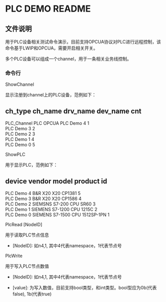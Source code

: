 # PLC DEMO README

## 文件说明

用于PLC设备相关测试命令演示，目前支持OPCUA协议对PLC进行远程控制，该命令基于LWIP和OPCUA，需要开启相关开关。

多个PLC设备可以组成一个channel，用于一条相关业务线控制。

### 命令行

ShowChannel

显示注册到channel上的PLC设备，范例如下：

 ch_type        ch_name        drv_name       dev_name       cnt                 
-----------------------------------------------------------------
 PLC_Channel    PLC            OPCUA          PLC Demo 4      1   
                                              PLC Demo 3      2   
                                              PLC Demo 2      3   
                                              PLC Demo 1      4   
                                              PLC Demo 0      5  

ShowPLC

用于显示PLC，范例如下：

 device         vendor         model          product        id                  
-----------------------------------------------------------------
 PLC Demo 4     B&R            X20            X20 CP1381     5                   
 PLC Demo 3     B&R            X20            X20 CP1586     4                   
 PLC Demo 2     SIEMSNS        S7-200         CPU SR60       3                   
 PLC Demo 1     SIEMENS        S7-1200        CPU 1215C      2                   
 PLC Demo 0     SIEMENS        S7-1500        CPU 1512SP-1PN 1      
 
 PlcRead [NodeID] 
 
 用于读取PLC节点信息

 - [NodeID]: 如n4,1, 其中4代表namespace，1代表节点号
 
 
 PlcWrite
 
 用于写入PLC节点数值
 
 - [NodeID]: 如n4,1, 其中4代表namespace，1代表节点号

 - [value]: 为写入数值，目前支持bool类型，和int类型。bool型应为0b(代表false), 1b(代表true)

